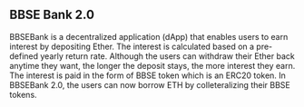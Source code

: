 ## BBSE Bank 2.0
BBSEBank is a decentralized application (dApp) that enables users to earn interest by depositing Ether.
The interest is calculated based on a pre-defined yearly return rate. Although the users can withdraw their Ether back anytime they want, the longer the deposit stays, the more interest they earn. The interest is paid in the form of BBSE token which is an ERC20 token. In BBSEBank 2.0, the users can now borrow ETH by colleteralizing their BBSE tokens.